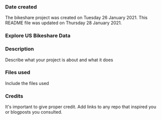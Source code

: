 ### Date created
The bikeshare project was created on Tuesday 26 January 2021.
This README file was updated on Thursday 28 January 2021.

### Explore US Bikeshare Data

### Description
Describe what your project is about and what it does

### Files used
Include the files used

### Credits
It's important to give proper credit. Add links to any repo that inspired you or blogposts you consulted.

